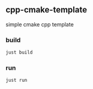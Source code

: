 ## cpp-cmake-template

simple cmake cpp template

### build

```sh
just build
```

### run

```sh
just run
```
